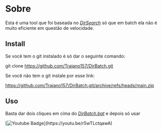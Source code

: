 # Sobre

Esta é uma tool que foi baseada no *[DirSearch](https://github.com/maurosoria/dirsearch "DirSeach")* só que em batch ela não é muito eficiente em questão de velocidade. 

## Install
Se você tem o git instalado é só dar o seguinte comando:

git clone https://github.com/Trajano157/DirBatch.git

Se você não tem o git instale por esse link:

https://github.com/Trajano157/DirBatch.git/archive/refs/heads/main.zip

## Uso
Basta dar dois cliques em cima do *[DirBatch.bat](https://github.com/Trajano157/DirBatch/DirBatch.bat "DirBatch.bat")*
e depois só usar 



[![Youtube Badge](https://img.shields.io/badge/-Youtube-FF0000?style=flat-square&labelColor=FF0000&logo=youtube&logoColor=white&link(https://youtu.be/r5wTLctqawA))](https://youtu.be/r5wTLctqawA)
